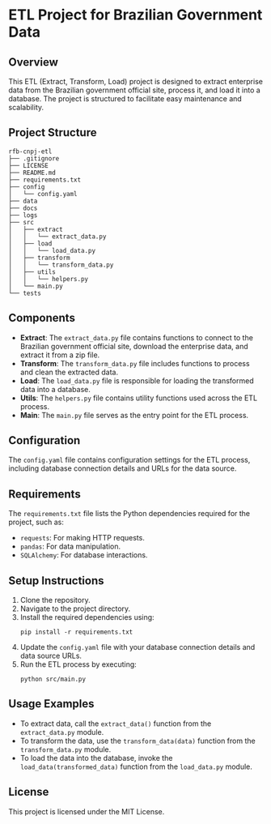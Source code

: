 # ETL Project for Brazilian Government Data

## Overview
This ETL (Extract, Transform, Load) project is designed to extract enterprise data from the Brazilian government official site, process it, and load it into a database. The project is structured to facilitate easy maintenance and scalability.

## Project Structure
```
rfb-cnpj-etl
├── .gitignore
├── LICENSE
├── README.md
├── requirements.txt
├── config
│   └── config.yaml
├── data
├── docs
├── logs
├── src
│   ├── extract
│   │   └── extract_data.py
│   ├── load
│   │   └── load_data.py
│   ├── transform
│   │   └── transform_data.py
│   ├── utils
│   │   └── helpers.py
│   └── main.py
└── tests
```

## Components
- **Extract**: The `extract_data.py` file contains functions to connect to the Brazilian government official site, download the enterprise data, and extract it from a zip file.
- **Transform**: The `transform_data.py` file includes functions to process and clean the extracted data.
- **Load**: The `load_data.py` file is responsible for loading the transformed data into a database.
- **Utils**: The `helpers.py` file contains utility functions used across the ETL process.
- **Main**: The `main.py` file serves as the entry point for the ETL process.

## Configuration
The `config.yaml` file contains configuration settings for the ETL process, including database connection details and URLs for the data source.

## Requirements
The `requirements.txt` file lists the Python dependencies required for the project, such as:
- `requests`: For making HTTP requests.
- `pandas`: For data manipulation.
- `SQLAlchemy`: For database interactions.

## Setup Instructions
1. Clone the repository.
2. Navigate to the project directory.
3. Install the required dependencies using:
   ```
   pip install -r requirements.txt
   ```
4. Update the `config.yaml` file with your database connection details and data source URLs.
5. Run the ETL process by executing:
   ```
   python src/main.py
   ```

## Usage Examples
- To extract data, call the `extract_data()` function from the `extract_data.py` module.
- To transform the data, use the `transform_data(data)` function from the `transform_data.py` module.
- To load the data into the database, invoke the `load_data(transformed_data)` function from the `load_data.py` module.

## License
This project is licensed under the MIT License.